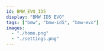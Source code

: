 ```yaml
---
id: BMW_EVO_ID5
display: "BMW ID5 EVO"
tags: ["bmw", "bmw-id5", "bmw-evo"]
images:
  - "./home.png"
  - "./settings.png"
---
```

